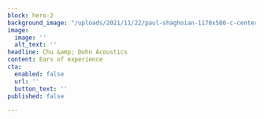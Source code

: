 ```yaml
---
block: hero-2
background_image: "/uploads/2021/11/22/paul-shaghoian-1170x500-c-center.jpg"
image:
  image: ''
  alt_text: ''
headline: Chu &amp; Dohn Acoustics
content: Ears of experience
cta:
  enabled: false
  url: ''
  button_text: ''
published: false

---
```

